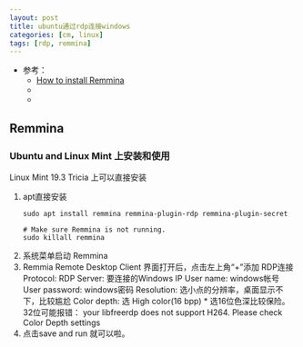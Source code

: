 ```yaml
---
layout: post
title: ubuntu通过rdp连接windows
categories: [cm, linux]
tags: [rdp, remmina]
---
```


* 参考： 
    * [How to install Remmina](https://remmina.org/how-to-install-remmina/)
    * []()
    * []()

## Remmina

### Ubuntu and Linux Mint 上安装和使用

Linux Mint 19.3 Tricia 上可以直接安装

1. apt直接安装
    ~~~
    sudo apt install remmina remmina-plugin-rdp remmina-plugin-secret

    # Make sure Remmina is not running. 
    sudo killall remmina
    ~~~
1. 系统菜单启动 Remmina
1. Remmia Remote Desktop Client 界面打开后，点击左上角“+”添加 RDP连接
    Protocol: RDP
    Server: 要连接的Windows IP
    User name: windows帐号
    User password: windows密码
    Resolution: 选小点的分辨率，桌面显示不下，比较尴尬
    Color depth: 选 High color(16 bpp)
        * 选16位色深比较保险。32位可能报错： 
          your libfreerdp does not support H264. Please check Color Depth settings
1. 点击save and run 就可以啦。












